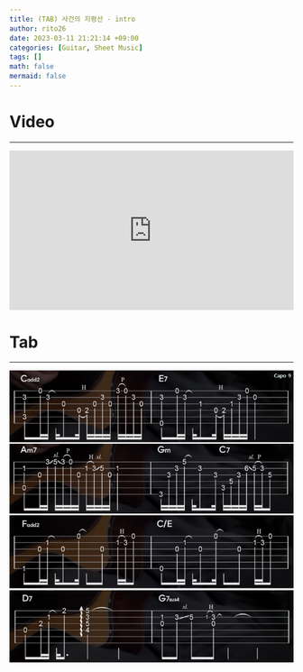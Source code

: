 ```yaml
--- 
title: (TAB) 사건의 지평선 - intro 
author: rito26 
date: 2023-03-11 21:21:14 +09:00 
categories: [Guitar, Sheet Music] 
tags: [] 
math: false 
mermaid: false 
--- 
```


# Video
--- 

<style>.embed-container { position: relative; padding-bottom: 56.25%; height: 0; overflow: hidden; max-width: 100%; } .embed-container iframe, .embed-container object, .embed-container embed { position: absolute; top: 0; left: 0; width: 100%; height: 100%; }</style><div class='embed-container'><iframe src='https://www.youtube.com/embed/sL-fRK8Bzgk' frameborder='0' allowfullscreen></iframe></div>


# Tab
---

![image](https://raw.githubusercontent.com/rito26/Archive/main/_images/20230311_사건의지평선_intro.png)